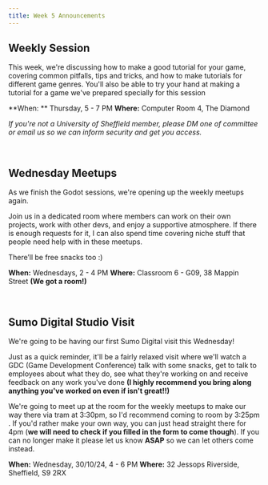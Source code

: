 ```yaml
---
title: Week 5 Announcements 
---
```


## Weekly Session
This week, we're discussing how to make a good tutorial for your game, covering common pitfalls, tips and tricks, and how to make tutorials for different game genres. You'll also be able to try your hand at making a tutorial for a game we've prepared specially for this session

**When: ** Thursday, 5 - 7 PM
**Where:** Computer Room 4, The Diamond

*If you're not a University of Sheffield member, please DM one of committee or email us so we can inform security and get you access.*

&nbsp;

## Wednesday Meetups
As we finish the Godot sessions, we're opening up the weekly meetups again.

Join us in a dedicated room where members can work on their own projects, work with other devs, and enjoy a supportive atmosphere. If there is enough requests for it, I can also spend time covering niche stuff that people need help with in these meetups.

There’ll be free snacks too :)

**When:** Wednesdays, 2 - 4 PM
**Where:** Classroom 6 - G09, 38 Mappin Street **(We got a room!)**

&nbsp;

## Sumo Digital Studio Visit
We're going to be having our first Sumo Digital visit this Wednesday!

Just as a quick reminder, it'll be a fairly relaxed visit where we'll watch a GDC (Game Development Conference) talk with some snacks, get to talk to employees about what they do, see what they're working on and receive feedback on any work you've done **(I highly recommend you bring along anything you've worked on even if isn't great!!)**

We're going to meet up at the room for the weekly meetups to make our way there via tram at 3:30pm, so I'd recommend coming to room by 3:25pm . If you'd rather make your own way, you can just head straight there for 4pm (**we will need to check if you filled in the form to come though**). If you can no longer make it please let us know **ASAP** so we can let others come instead.

**When:** Wednesday, 30/10/24,  4 - 6 PM
**Where:** 32 Jessops Riverside, Sheffield, S9 2RX
